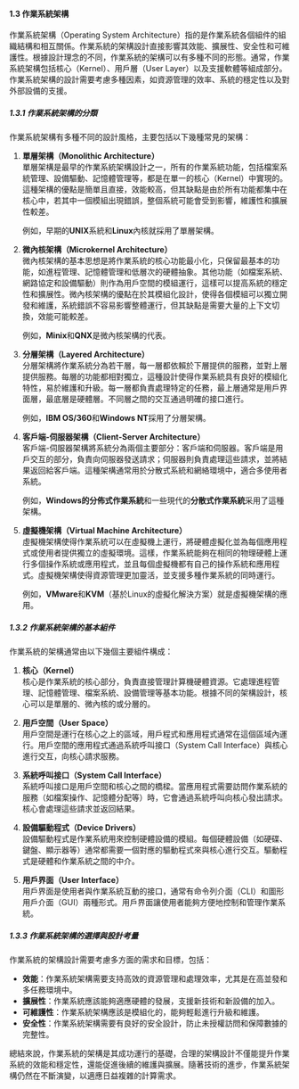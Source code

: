 #### 1.3 作業系統架構

作業系統架構（Operating System Architecture）指的是作業系統各個組件的組織結構和相互關係。作業系統的架構設計直接影響其效能、擴展性、安全性和可維護性。根據設計理念的不同，作業系統的架構可以有多種不同的形態。通常，作業系統架構包括核心（Kernel）、用戶層（User Layer）以及支援軟體等組成部分。作業系統架構的設計需要考慮多種因素，如資源管理的效率、系統的穩定性以及對外部設備的支援。

##### 1.3.1 作業系統架構的分類
作業系統架構有多種不同的設計風格，主要包括以下幾種常見的架構：

1. **單層架構（Monolithic Architecture）**  
   單層架構是最早的作業系統架構設計之一，所有的作業系統功能，包括檔案系統管理、設備驅動、記憶體管理等，都是在單一的核心（Kernel）中實現的。這種架構的優點是簡單且直接，效能較高，但其缺點是由於所有功能都集中在核心中，若其中一個模組出現錯誤，整個系統可能會受到影響，維護性和擴展性較差。

   例如，早期的**UNIX**系統和**Linux**內核就採用了單層架構。

2. **微內核架構（Microkernel Architecture）**  
   微內核架構的基本思想是將作業系統的核心功能最小化，只保留最基本的功能，如進程管理、記憶體管理和低層次的硬體抽象。其他功能（如檔案系統、網路協定和設備驅動）則作為用戶空間的模組運行，這樣可以提高系統的穩定性和擴展性。微內核架構的優點在於其模組化設計，使得各個模組可以獨立開發和維護，系統錯誤不容易影響整體運行，但其缺點是需要大量的上下文切換，效能可能較差。

   例如，**Minix**和**QNX**是微內核架構的代表。

3. **分層架構（Layered Architecture）**  
   分層架構將作業系統分為若干層，每一層都依賴於下層提供的服務，並對上層提供服務。每層的功能都相對獨立，這種設計使得作業系統具有良好的模組化特性，易於維護和升級。每一層都負責處理特定的任務，最上層通常是用戶界面層，最底層是硬體層。不同層之間的交互通過明確的接口進行。

   例如，**IBM OS/360**和**Windows NT**採用了分層架構。

4. **客戶端-伺服器架構（Client-Server Architecture）**  
   客戶端-伺服器架構將系統分為兩個主要部分：客戶端和伺服器。客戶端是用戶交互的部分，負責向伺服器發送請求；伺服器則負責處理這些請求，並將結果返回給客戶端。這種架構通常用於分散式系統和網絡環境中，適合多使用者系統。

   例如，**Windows的分佈式作業系統**和一些現代的**分散式作業系統**采用了這種架構。

5. **虛擬機架構（Virtual Machine Architecture）**  
   虛擬機架構使得作業系統可以在虛擬機上運行，將硬體虛擬化並為每個應用程式或使用者提供獨立的虛擬環境。這樣，作業系統能夠在相同的物理硬體上運行多個操作系統或應用程式，並且每個虛擬機都有自己的操作系統和應用程式。虛擬機架構使得資源管理更加靈活，並支援多種作業系統的同時運行。

   例如，**VMware**和**KVM**（基於Linux的虛擬化解決方案）就是虛擬機架構的應用。

##### 1.3.2 作業系統架構的基本組件
作業系統的架構通常由以下幾個主要組件構成：

1. **核心（Kernel）**  
   核心是作業系統的核心部分，負責直接管理計算機硬體資源。它處理進程管理、記憶體管理、檔案系統、設備管理等基本功能。根據不同的架構設計，核心可以是單層的、微內核的或分層的。

2. **用戶空間（User Space）**  
   用戶空間是運行在核心之上的區域，用戶程式和應用程式通常在這個區域內運行。用戶空間的應用程式通過系統呼叫接口（System Call Interface）與核心進行交互，向核心請求服務。

3. **系統呼叫接口（System Call Interface）**  
   系統呼叫接口是用戶空間和核心之間的橋樑。當應用程式需要訪問作業系統的服務（如檔案操作、記憶體分配等）時，它會通過系統呼叫向核心發出請求。核心會處理這些請求並返回結果。

4. **設備驅動程式（Device Drivers）**  
   設備驅動程式是作業系統用來控制硬體設備的模組。每個硬體設備（如硬碟、鍵盤、顯示器等）通常都需要一個對應的驅動程式來與核心進行交互。驅動程式是硬體和作業系統之間的中介。

5. **用戶界面（User Interface）**  
   用戶界面是使用者與作業系統互動的接口，通常有命令列介面（CLI）和圖形用戶介面（GUI）兩種形式。用戶界面讓使用者能夠方便地控制和管理作業系統。

##### 1.3.3 作業系統架構的選擇與設計考量
作業系統的架構設計需要考慮多方面的需求和目標，包括：

- **效能**：作業系統架構需要支持高效的資源管理和處理效率，尤其是在高並發和多任務環境中。
- **擴展性**：作業系統應該能夠適應硬體的發展，支援新技術和新設備的加入。
- **可維護性**：作業系統架構應該是模組化的，能夠輕鬆進行升級和維護。
- **安全性**：作業系統架構需要有良好的安全設計，防止未授權訪問和保障數據的完整性。

總結來說，作業系統的架構是其成功運行的基礎，合理的架構設計不僅能提升作業系統的效能和穩定性，還能促進後續的維護與擴展。隨著技術的進步，作業系統架構仍然在不斷演變，以適應日益複雜的計算需求。